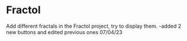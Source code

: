 # Fractol
Add different fractals in the Fractol project, try to display them.
-added 2 new buttons and edited previous ones 07/04/23
